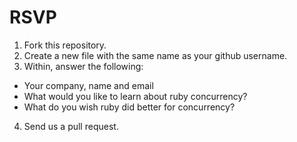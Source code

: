 RSVP
====

1. Fork this repository.
2. Create a new file with the same name as your github username.
3. Within, answer the following:
  - Your company, name and email
  - What would you like to learn about ruby concurrency?
  - What do you wish ruby did better for concurrency?
4. Send us a pull request.
